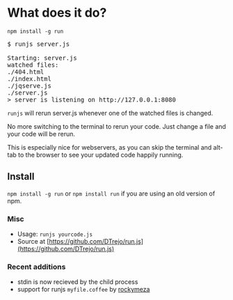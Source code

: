# What does it do?

`npm install -g run`

<pre>$ runjs server.js

Starting: server.js
watched files:
./404.html
./index.html
./jqserve.js
./server.js
> server is listening on http://127.0.0.1:8080</pre>

`runjs` will rerun server.js whenever one of the watched files is
changed.

No more switching to the terminal to rerun your code. Just change a file and
your code will be rerun.

This is especially nice for webservers, as you can skip the terminal and
alt-tab to the browser to see your updated code happily running.

## Install

`npm install -g run` or `npm install run` if you are using an old version of
npm.

### Misc

- Usage: `runjs yourcode.js`
- Source at [https://github.com/DTrejo/run.js](https://github.com/DTrejo/run.js)


### Recent additions
- stdin is now recieved by the child process
- support for runjs `myfile.coffee` by [rockymeza](https://github.com/rockymeza)
